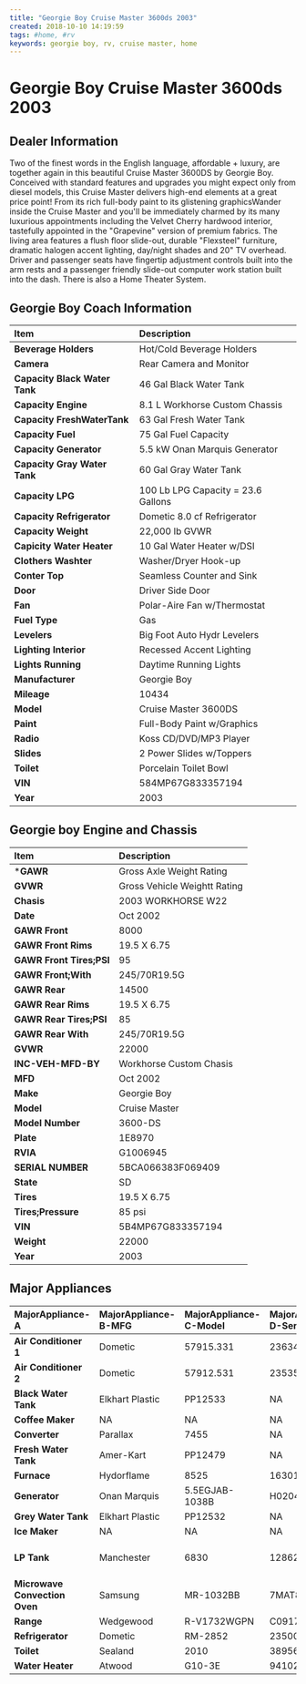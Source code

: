 ```yaml
---
title: "Georgie Boy Cruise Master 3600ds 2003"
created: 2018-10-10 14:19:59
tags: #home, #rv
keywords: georgie boy, rv, cruise master, home
---
```


# Georgie Boy Cruise Master 3600ds 2003

## Dealer Information
Two of the finest words in the English language, affordable + luxury, are together again in this beautiful Cruise Master 3600DS by Georgie Boy. Conceived with standard features and upgrades you might expect only from diesel models, this Cruise Master delivers high-end elements at a great price point! From its rich full-body paint to its glistening graphicsWander inside the Cruise Master and you'll be immediately charmed by its many luxurious appointments including the Velvet Cherry hardwood interior, tastefully appointed in the "Grapevine" version of premium fabrics. The living area features a flush floor slide-out, durable "Flexsteel" furniture, dramatic halogen accent lighting, day/night shades and 20" TV overhead. Driver and passenger seats have fingertip adjustment controls built into the arm rests and a passenger friendly slide-out computer work station built into the dash. There is also a Home Theater System.

## Georgie Boy Coach Information

| Item | Description |
| :--- | :---------- |
| **Beverage Holders** | Hot/Cold Beverage Holders |
| **Camera** | Rear Camera and Monitor |
| **Capacity Black Water Tank** | 46 Gal Black Water Tank |
| **Capacity Engine** | 8.1 L Workhorse Custom Chassis |
| **Capacity FreshWaterTank** | 63 Gal Fresh Water Tank |
| **Capacity Fuel** | 75 Gal Fuel Capacity |
| **Capacity Generator** | 5.5 kW Onan Marquis Generator |
| **Capacity Gray Water Tank** | 60 Gal Gray Water Tank |
| **Capacity LPG** | 100 Lb LPG Capacity = 23.6 Gallons |
| **Capacity Refrigerator** | Dometic 8.0 cf Refrigerator |
| **Capacity Weight** | 22,000 lb GVWR |
| **Capicity Water Heater** | 10 Gal Water Heater w/DSI |
| **Clothers Washter** | Washer/Dryer Hook-up |
| **Conter Top** | Seamless Counter and Sink |
| **Door** | Driver Side Door |
| **Fan** | Polar-Aire Fan w/Thermostat |
| **Fuel Type** | Gas |
| **Levelers** | Big Foot Auto Hydr Levelers |
| **Lighting Interior** | Recessed Accent Lighting |
| **Lights Running** | Daytime Running Lights |
| **Manufacturer** | Georgie Boy |
| **Mileage** | 10434 |
| **Model** | Cruise Master 3600DS |
| **Paint** | Full-Body Paint w/Graphics |
| **Radio** | Koss CD/DVD/MP3 Player |
| **Slides** | 2 Power Slides w/Toppers |
| **Toilet** | Porcelain Toilet Bowl |
| **VIN** | 584MP67G833357194 |
| **Year** | 2003 |


## Georgie boy Engine and Chassis

| Item | Description |
| :--- | :--------- |
| ***GAWR** | Gross Axle Weight Rating |
| **GVWR** | Gross Vehicle Weightt Rating |
| **Chasis** | 2003 WORKHORSE W22 |
| **Date** | Oct 2002 |
| **GAWR Front** | 8000 |
| **GAWR Front Rims** | 19.5 X 6.75 |
| **GAWR Front Tires;PSI** | 95 |
| **GAWR Front;With** | 245/70R19.5G |
| **GAWR Rear** | 14500 |
| **GAWR Rear Rims** | 19.5 X 6.75 |
| **GAWR Rear Tires;PSI** | 85 |
| **GAWR Rear With** | 245/70R19.5G |
| **GVWR** | 22000 |
| **INC-VEH-MFD-BY** | Workhorse Custom Chasis |
| **MFD** | Oct 2002 |
| **Make** | Georgie Boy |
| **Model** | Cruise Master |
| **Model Number** | 3600-DS |
| **Plate** | 1E8970 |
| **RVIA** | G1006945 |
| **SERIAL NUMBER** | 5BCA066383F069409 |
| **State** | SD |
| **Tires** | 19.5 X 6.75 |
| **Tires;Pressure** | 85 psi |
| **VIN** | 5B4MP67G833357194 |
| **Weight** | 22000 |
| **Year** | 2003 |

## Major Appliances

| MajorAppliance-A | MajorAppliance-B-MFG | MajorAppliance-C-Model | MajorAppliance-D-SerialNum | MajorAppliance-E-Desc |
| :--------------- | :------------------- | :--------------------- | :------------------------- | :-------------------- |
| **Air Conditioner 1** | Dometic | 57915.331 | 23634293 | NA |
| **Air Conditioner 2** | Dometic | 57912.531 | 23535412 | NA |
| **Black Water Tank** | Elkhart Plastic | PP12533 | NA | 46 Gal. |
| **Coffee Maker** | NA | NA | NA | NA |
| **Converter** | Parallax | 7455 | NA | NA |
| **Fresh Water Tank** | Amer-Kart | PP12479 | NA | 63 Gal |
| **Furnace** | Hydorflame | 8525 | 1630131/1630134 | NA |
| **Generator** | Onan Marquis | 5.5EGJAB-1038B | H020409652 | 5.5 KW |
| **Grey Water Tank** | Elkhart Plastic | PP12532 | NA |
| **Ice Maker** | NA | NA | NA | NA |
| **LP Tank** | Manchester | 6830 | 1286274 | 100 Lb LPG Capacity = 23.6 Gallons |
| **Microwave Convection Oven** | Samsung | MR-1032BB | 7MAT800812L | NA |
| **Range** | Wedgewood | R-V1732WGPN | C09170762 | NA |
| **Refrigerator** | Dometic | RM-2852 | 235005577 | 8 cubic Feet |
| **Toilet** | Sealand | 2010 | 38956 | Porcelain |
| **Water Heater** | Atwood | G10-3E | 94102008788** | 10 Gal |
